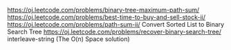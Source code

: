 https://oj.leetcode.com/problems/binary-tree-maximum-path-sum/
https://oj.leetcode.com/problems/best-time-to-buy-and-sell-stock-ii/
https://oj.leetcode.com/problems/path-sum-ii/
Convert Sorted List to Binary Search Tree
https://oj.leetcode.com/problems/recover-binary-search-tree/
interleave-string (The O(n) Space solution)
